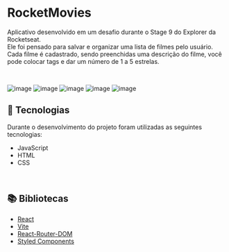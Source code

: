 # RocketMovies
Aplicativo desenvolvido em um desafio durante o Stage 9 do Explorer da Rocketseat. <br>
Ele foi pensado para salvar e organizar uma lista de filmes pelo usuário. <br> Cada filme é cadastrado, sendo preenchidas uma descrição do filme, você pode colocar tags e dar um número de 1 a 5 estrelas.

<br>

![image](https://user-images.githubusercontent.com/103382295/229241939-bc8e9ba2-4b48-4564-86ee-601f5fef464a.png)
![image](https://user-images.githubusercontent.com/103382295/229241980-1824a0a5-22c0-47a5-acb7-b262c58a65c7.png)
![image](https://user-images.githubusercontent.com/103382295/229242045-af19119b-a561-483f-a0fe-e282d13f1da4.png)
![image](https://user-images.githubusercontent.com/103382295/229242090-dac854cf-ad2e-4dc1-97b3-94f43a2cb794.png)
![image](https://user-images.githubusercontent.com/103382295/229242113-a3f4ab7d-b6df-4787-9724-5bd1c09073ca.png)









## 🚀 Tecnologias
Durante o desenvolvimento do projeto foram utilizadas as seguintes tecnologias:
* JavaScript
* HTML
* CSS

<br>

## 📚 Bibliotecas
* [React](https://pt-br.reactjs.org/)
* [Vite](https://vitejs.dev/)
* [React-Router-DOM](https://reactrouter.com/en/main)
* [Styled Components](https://styled-components.com/)



<br>
